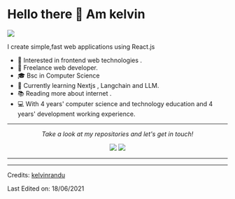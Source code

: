 

# Hello there 👋 Am kelvin

![](https://github.com/halfrost/halfrost/blob/master/icons/header_.png)

I create simple,fast web applications using React.js

* 🧐   Interested in frontend web technologies .
* 💼   Freelance web developer.
* 🎓   Bsc in Computer Science 
* 🌱   Currently learning Nextjs , Langchain and LLM.
* 📚   Reading more about internet  .
* 💻   With 4 years' computer science and technology education and 4 years' development working experience.

  
<hr>
<p align="center">
  <i>Take a look at my repositories and let's get in touch!</i>

<p align="center">
<a href= "https://www.linkedin.com/in/kelvin-randu/"><img src="https://img.icons8.com/material-outlined/30/000000/linkedin.png"/></a>
<a href= "https://twitter.com/kelvin_randu"><img src="https://img.icons8.com/material-outlined/30/000000/twitter.png"/></a>

</p>


---


-----
Credits: [kelvinrandu](https://github.com/kelvinrandu/)

Last Edited on: 18/06/2021

